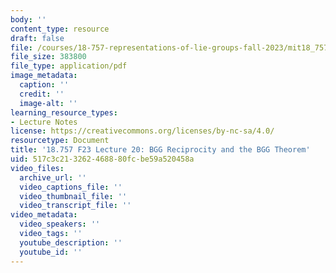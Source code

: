 ```yaml
---
body: ''
content_type: resource
draft: false
file: /courses/18-757-representations-of-lie-groups-fall-2023/mit18_757_f23_lec20.pdf
file_size: 383800
file_type: application/pdf
image_metadata:
  caption: ''
  credit: ''
  image-alt: ''
learning_resource_types:
- Lecture Notes
license: https://creativecommons.org/licenses/by-nc-sa/4.0/
resourcetype: Document
title: '18.757 F23 Lecture 20: BGG Reciprocity and the BGG Theorem'
uid: 517c3c21-3262-4688-80fc-be59a520458a
video_files:
  archive_url: ''
  video_captions_file: ''
  video_thumbnail_file: ''
  video_transcript_file: ''
video_metadata:
  video_speakers: ''
  video_tags: ''
  youtube_description: ''
  youtube_id: ''
---
```

